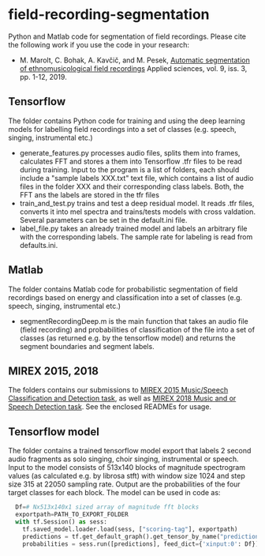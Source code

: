 # field-recording-segmentation
Python and Matlab code for segmentation of field recordings. Please cite the following work if you use the code in your research:
* M. Marolt, C. Bohak, A. Kavčič, and M. Pesek, [Automatic segmentation of ethnomusicological field recordings](https://www.mdpi.com/2076-3417/9/3/439/pdf) Applied sciences, vol. 9, iss. 3, pp. 1-12, 2019.

## Tensorflow
The folder contains Python code for training and using the deep learning models for labelling field recordings into a set of classes (e.g. speech, singing, instrumental etc.)
* generate_features.py processes audio files, splits them into frames, calculates FFT and stores a them into Tensorflow .tfr files to be read during training. Input to the program is a list of folders, each should include a "sample labels XXX.txt" text file, which contains a list of audio files in the folder XXX and their corresponding class labels. Both, the FFT ans the labels are stored in the tfr files
* train_and_test.py trains and test a deep residual model. It reads .tfr files, converts it into mel spectra and trains/tests models with cross valdation. Several parameters can be set in the default.ini file.
* label_file.py takes an already trained model and labels an arbitrary file with the corresponding labels. The sample rate for labeling is read from defaults.ini.

## Matlab
The folder contains Matlab code for probabilistic segmentation of field recordings based on energy and classification into a set of classes (e.g. speech, singing, instrumental etc.)
* segmentRecordingDeep.m is the main function that takes an audio file (field recording) and probabilities of classification of the file into a set of classes (as returned e.g. by the tensorflow model) and returns the segment boundaries and segment labels.

## MIREX 2015, 2018
The folders contains our submissions to [MIREX 2015 Music/Speech Classification and Detection task](https://www.music-ir.org/mirex/wiki/2015:Music/Speech_Classification_and_Detection_Results), as well as [MIREX 2018 Music and or Speech Detection task](https://www.music-ir.org/mirex/wiki/2018:Music_and_or_Speech_Detection_Results). See the enclosed READMEs for usage.

## Tensorflow model
The folder contains a trained tensorflow model export that labels 2 second audio fragments as solo singing, choir singing, instrumental or speech. Input to the model consists of 513x140 blocks of magnitude spectrogram values (as calculated e.g. by librosa stft) with window size 1024 and step size 315 at 22050 sampling rate. Output are the probabilities of the four target classes for each block.
The model can be used in code as:
```python
  Df=# Nx513x140x1 sized array of magnitude fft blocks
  exportpath=PATH_TO_EXPORT_FOLDER
  with tf.Session() as sess:
    tf.saved_model.loader.load(sess, ["scoring-tag"], exportpath)
    predictions = tf.get_default_graph().get_tensor_by_name("predictions:0")
    probabilities = sess.run([predictions], feed_dict={'xinput:0': Df})
```
